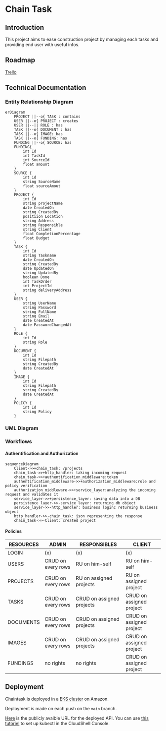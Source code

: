 # Chain Task



## Introduction 

This project aims to ease construction project by managing each tasks and providing end user with useful infos.

## Roadmap

[Trello](https://trello.com/b/DyvI6iCi/chain-task)

## Technical Documentation

### Entity Relationship Diagram

```mermaid
erDiagram
    PROJECT ||--o{ TASK : contains
    USER ||--o{ PROJECT : creates
    USER ||--|| ROLE : has
    TASK ||--o{ DOCUMENT : has
    TASK ||--o{ IMAGE: has
    TASK ||--o{ FUNDING: has
    FUNDING ||--o{ SOURCE: has
    FUNDING{
        int Id
        int TaskId
        int SourceId
        float amount
    }
    SOURCE {
        int id
        string SourceName
        float sourceAmout
    }
    PROJECT {
        int Id
        string projectName
        date CreatedOn
        string CreatedBy
        positiion Location
        string Address
        string Responsible
        string Client
        float CompletionPercentage
        float Budget
    }
    TASK {
        int Id
        string Taskname
        date CreatedOn
        string CreatedBy
        date UpdatedOn
        string UpdatedBy
        boolean Done
        int TaskOrder
        int ProjectId
        string deliveryAddress
    }
    USER {
        string UserName
        string Password
        string FullName
        string Email
        date CreatedAt
        date PasswordChangedAt
    }
    ROLE {
        int Id
        string Role
    }
    DOCUMENT {
        int Id
        string Filepath
        string CreatedBy 
        date CreatedAt 
    }
    IMAGE {
        int Id
        string Filepath
        string CreatedBy 
        date CreatedAt 
    }
    POLICY {
        int Id
        string Policy
    }
```

### UML Diagram 

<!--[Click to Open Interactive Diagram](./chaintask.plantuml)-->


### Workflows

#### Authentification and Authorization
```mermaid
sequenceDiagram
    Client->>+chain_task: /projects
    chain_task->>+http_handler: taking incoming request
    chain_task->>+authentification_middleware:token
    authentification_middleware->>+authorization_middleware:role and policy verification
    authorization_middleware->>+service_layer:analyzing the incoming request and validates it
    service_layer->>+persistence_layer: saving data into a DB
    persistence_layer->>-service_layer: returning db object
    service_layer->>-http_handler: business loginc returning business object
    http_handler->>-chain_task: json representing the response 
    chain_task->>-Client: created project
```

#### Policies

|RESOURCES| ADMIN  | RESPONSIBLES  |  CLIENT |
|---|---|---|---|
| LOGIN | (x)  | (x)  | (x)  |
| USERS |  CRUD on every rows | RU on him-self  |  RU on him-self   |
| PROJECTS | CRUD on every rows | RU on assigned projects | RU on assigned project |
| TASKS  | CRUD on every rows | CRUD on assigned projects | CRUD on assigned project |
| DOCUMENTS | CRUD on every rows | CRUD on assigned projects | CRUD on assigned project |
| IMAGES | CRUD on every rows | CRUD on assigned projects | CRUD on assigned project |
| FUNDINGS | no rights | no rights | CRUD on assigned project |


## Deployment

Chaintask is deployed in a [EKS cluster](https://kamalbowselvam.awsapps.com/start/) on Amazon. 

Deployment is made on each push on the  `main` branch.

[Here](http://a14b4fc8215394893b5360715edc21b1-00313d1ee7230a45.elb.eu-west-3.amazonaws.com/) is the publicly avaible URL for the deployed API. You can use [this tutoriel](https://docs.aws.amazon.com/eks/latest/userguide/create-kubeconfig.html) to set up kubectl in the CloudShell Console.
